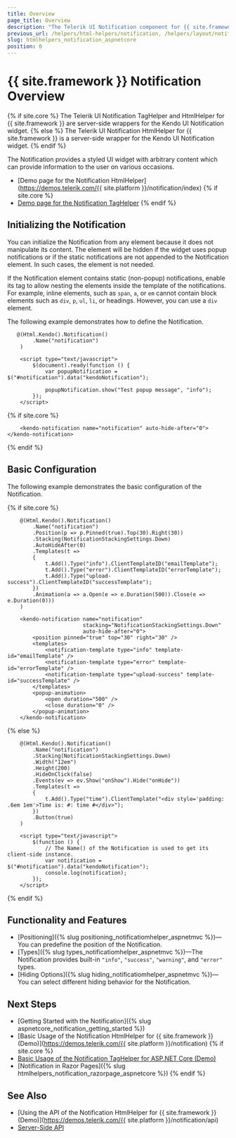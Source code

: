 ```yaml
---
title: Overview
page_title: Overview
description: "The Telerik UI Notification component for {{ site.framework }} provides a styled UI element with arbitrary content which can display information to the user on various occasions."
previous_url: /helpers/html-helpers/notification, /helpers/layout/notification/overview
slug: htmlhelpers_notification_aspnetcore
position: 0
---
```


# {{ site.framework }} Notification Overview

{% if site.core %}
The Telerik UI Notification TagHelper and HtmlHelper for {{ site.framework }} are server-side wrappers for the Kendo UI Notification widget.
{% else %}
The Telerik UI Notification HtmlHelper for {{ site.framework }} is a server-side wrapper for the Kendo UI Notification widget.
{% endif %}

The Notification provides a styled UI widget with arbitrary content which can provide information to the user on various occasions.

* [Demo page for the Notification HtmlHelper](https://demos.telerik.com/{{ site.platform }}/notification/index)
{% if site.core %}
* [Demo page for the Notification TagHelper](https://demos.telerik.com/aspnet-core/notification/tag-helper)
{% endif %}

## Initializing the Notification

You can initialize the Notification from any element because it does not manipulate its content. The element will be hidden if the widget uses popup notifications or if the static notifications are not appended to the Notification element. In such cases, the element is not needed.

If the Notification element contains static (non-popup) notifications, enable its tag to allow nesting the elements inside the template of the notifications. For example, inline elements, such as `span`, `a`, or `em` cannot contain block elements such as `div`, `p`, `ul`, `li`, or headings. However, you can use a `div` element.

The following example demonstrates how to define the Notification.

```HtmlHelper
   @(Html.Kendo().Notification()
        .Name("notification")
    )

    <script type="text/javascript">
        $(document).ready(function () {
            var popupNotification = $("#notification").data("kendoNotification");

            popupNotification.show("Test popup message", "info");                        
        });
    </script>
```
{% if site.core %}
```TagHelper
    <kendo-notification name="notification" auto-hide-after="0"></kendo-notification>
```
{% endif %}

## Basic Configuration

The following example demonstrates the basic configuration of the Notification.

{% if site.core %}
```HtmlHelper
	@(Html.Kendo().Notification()
		.Name("notification")
		.Position(p => p.Pinned(true).Top(30).Right(30))
		.Stacking(NotificationStackingSettings.Down)
		.AutoHideAfter(0)
		.Templates(t =>
		{
			t.Add().Type("info").ClientTemplateID("emailTemplate");
			t.Add().Type("error").ClientTemplateID("errorTemplate");
			t.Add().Type("upload-success").ClientTemplateID("successTemplate");
		})
		.Animation(a => a.Open(e => e.Duration(500)).Close(e => e.Duration(0)))
	)

```
```TagHelper
	<kendo-notification name="notification"
				        stacking="NotificationStackingSettings.Down"
				        auto-hide-after="0">
		<position pinned="true" top="30" right="30" />
		<templates>
			<notification-template type="info" template-id="emailTemplate" />
			<notification-template type="error" template-id="errorTemplate" />
			<notification-template type="upload-success" template-id="successTemplate" />
		</templates>
		<popup-animation>
			<open duration="500" />
			<close duration="0" />
		</popup-animation>
	</kendo-notification>
```
{% else %}
```    
    @(Html.Kendo().Notification()
        .Name("notification")
        .Stacking(NotificationStackingSettings.Down)
        .Width("12em")
        .Height(200)
        .HideOnClick(false)
        .Events(ev => ev.Show("onShow").Hide("onHide"))
        .Templates(t =>
        {
            t.Add().Type("time").ClientTemplate("<div style='padding: .6em 1em'>Time is: #: time #</div>");
        })
        .Button(true)
    )

    <script type="text/javascript">
        $(function () {
            // The Name() of the Notification is used to get its client-side instance.
            var notification = $("#notification").data("kendoNotification");
            console.log(notification);
        });
    </script>
```
{% endif %}

## Functionality and Features

* [Positioning]({% slug positioning_notificatiomhelper_aspnetmvc %})—You can predefine the position of the Notification.
* [Types]({% slug types_notificatiomhelper_aspnetmvc %})—The Notification provides built-in `"info"`, `"success"`, `"warning"`, and `"error"` types.
* [Hiding Options]({% slug hiding_notificatiomhelper_aspnetmvc %})—You can select different hiding behavior for the Notification.

## Next Steps

* [Getting Started with the Notification]({% slug aspnetcore_notification_getting_started %})
* [Basic Usage of the Notification HtmlHelper for {{ site.framework }} (Demo)](https://demos.telerik.com/{{ site.platform }}/notification)
{% if site.core %}
* [Basic Usage of the Notification TagHelper for ASP.NET Core (Demo)](https://demos.telerik.com/aspnet-core/notification/tag-helper)
* [Notification in Razor Pages]({% slug htmlhelpers_notification_razorpage_aspnetcore %})
{% endif %}

## See Also

* [Using the API of the Notification HtmlHelper for {{ site.framework }} (Demo)](https://demos.telerik.com/{{ site.platform }}/notification/api)
* [Server-Side API](/api/notification)
